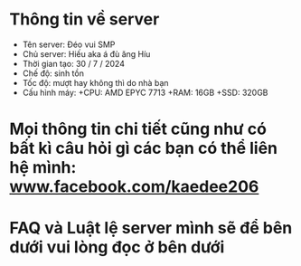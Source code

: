 # Thông tin về server
  - Tên server: Đéo vui SMP
  - Chủ server: Hiếu aka á đù ăng Híu
  - Thời gian tạo: 30 / 7 / 2024
  - Chế độ: sinh tồn
  - Tốc độ: mượt hay không thì do nhà bạn
  - Cấu hình máy: +CPU: AMD EPYC 7713
                  +RAM: 16GB
                  +SSD: 320GB
# Mọi thông tin chi tiết cũng như có bất kì câu hỏi gì các bạn có thể liên hệ mình: www.facebook.com/kaedee206
# FAQ và Luật lệ server mình sẽ để bên dưới vui lòng đọc ở bên dưới
                             
